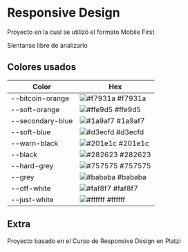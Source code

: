 
# Responsive Design

Proyecto en la cual se utilizó el formato Mobile First

Sientanse libre de analizarlo

## Colores usados

| Color             | Hex                                                                |
| ----------------- | ------------------------------------------------------------------ |
| --bitcoin-orange | ![#f7931a](https://via.placeholder.com/10/f7931a?text=+) #f7931a |
| --soft-orange | ![#ffe9d5](https://via.placeholder.com/10/ffe9d5?text=+) #ffe9d5 |
| --secondary-blue | ![#1a9af7](https://via.placeholder.com/10/1a9af7?text=+) #1a9af7 |
| --soft-blue | ![#d3ecfd](https://via.placeholder.com/10/d3ecfd?text=+) #d3ecfd |
| --warn-black | ![#201e1c](https://via.placeholder.com/10/201e1c?text=+) #201e1c |
| --black | ![#282623](https://via.placeholder.com/10/282623?text=+) #282623 |
| --hard-grey | ![#757575](https://via.placeholder.com/10/757575?text=+) #757575 |
| --grey | ![#bababa](https://via.placeholder.com/10/bababa?text=+) #bababa |
| --off-white | ![#faf8f7](https://via.placeholder.com/10/faf8f7?text=+) #faf8f7 |
| --just-white | ![#ffffff](https://via.placeholder.com/10/ffffff?text=+) #ffffff |

## Extra

Proyecto basado en el Curso de Responsive Design en Platzi

